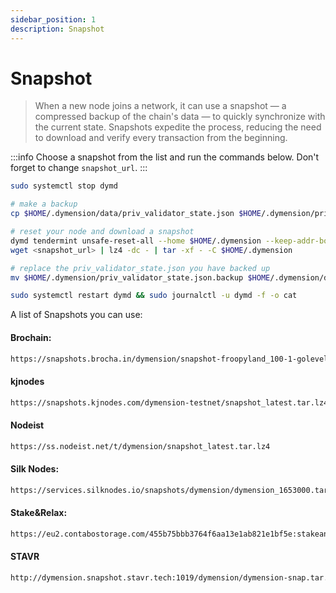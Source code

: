 ```yaml
---
sidebar_position: 1
description: Snapshot
---
```


# Snapshot

> When a new node joins a network, it can use a snapshot — a compressed backup of the chain's data — to quickly synchronize with the current state. Snapshots expedite the process, reducing the need to download and verify every transaction from the beginning.

:::info
Choose a snapshot from the list and run the commands below. Don't forget to change `snapshot_url`.
:::


```bash
sudo systemctl stop dymd

# make a backup
cp $HOME/.dymension/data/priv_validator_state.json $HOME/.dymension/priv_validator_state.json.backup 

# reset your node and download a snapshot
dymd tendermint unsafe-reset-all --home $HOME/.dymension --keep-addr-book 
wget <snapshot_url> | lz4 -dc - | tar -xf - -C $HOME/.dymension

# replace the priv_validator_state.json you have backed up
mv $HOME/.dymension/priv_validator_state.json.backup $HOME/.dymension/data/priv_validator_state.json 

sudo systemctl restart dymd && sudo journalctl -u dymd -f -o cat
```

A list of Snapshots you can use:

#### Brochain:
```bash
https://snapshots.brocha.in/dymension/snapshot-froopyland_100-1-goleveldb-1664416.tar.lz4
```

#### kjnodes
``` bash
https://snapshots.kjnodes.com/dymension-testnet/snapshot_latest.tar.lz4
```

#### Nodeist
```bash
https://ss.nodeist.net/t/dymension/snapshot_latest.tar.lz4
```

#### Silk Nodes:
```bash
https://services.silknodes.io/snapshots/dymension/dymension_1653000.tar.lz4
```

#### Stake&Relax:
```bash
https://eu2.contabostorage.com/455b75bbb3764f6aa13e1ab821e1bf5e:stakeandrelax/snapshots/dymension/snapshot_latest.tar.lz4
```

#### STAVR
```bash
http://dymension.snapshot.stavr.tech:1019/dymension/dymension-snap.tar.lz4
```





